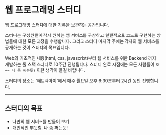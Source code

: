# 웹 프로그래밍 스터디

웹 프로그래밍 스터디에 대한 기록을 보관하는 공간입니다.

스터디는 구성원들이 각자 원하는 웹 서비스를 구상하고 실질적으로 코드로 구현하는 방법들에 대한 모든 과정을 수행합니다. 그리고 스터디 마지막 주에는 각자의 웹 서비스를 공개하는 것이 스터디의 목표입니다.

Web의 기초적인 내용(html, css, javascript)부터 웹 서비스를 위한 Backend 까지 개발하는 풀 스택 스터디로 10주간 진행됩니다. 스터디 완료 시점에는 모든 사람들이 `오~~ 나 좀 쩌는듯?` 이란 생각이 들길 바랍니다.

스터디의 장소는 '쎄트렉아이'에서 매주 월요일 오후 6:30분부터 2시간 동안 진행합니다.

---

## 스터디의 목표

* 나만의 웹 서비스를 만들어 보기
* 개인적인 뿌듯함. 나 좀 쩌는듯!